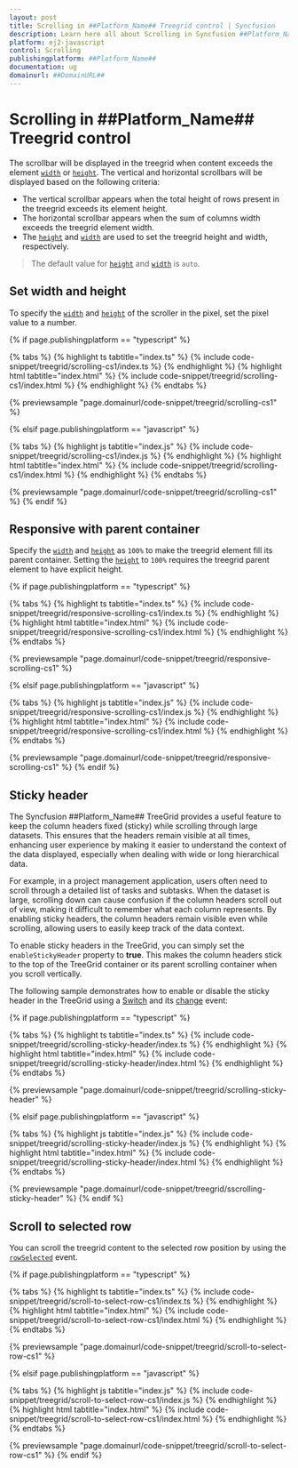 ```yaml
---
layout: post
title: Scrolling in ##Platform_Name## Treegrid control | Syncfusion
description: Learn here all about Scrolling in Syncfusion ##Platform_Name## Treegrid control of Syncfusion Essential JS 2 and more.
platform: ej2-javascript
control: Scrolling 
publishingplatform: ##Platform_Name##
documentation: ug
domainurl: ##DomainURL##
---
```


# Scrolling in ##Platform_Name## Treegrid control

The scrollbar will be displayed in the treegrid when content exceeds the element [`width`](../api/treegrid/#width) or [`height`](../api/treegrid/#height). The vertical and horizontal scrollbars will be displayed based on the following criteria:

* The vertical scrollbar appears when the total height of rows present in the treegrid exceeds its element height.
* The horizontal scrollbar appears when the sum of columns width exceeds the treegrid element width.
* The [`height`](../api/treegrid/#height) and [`width`](../api/treegrid/#width) are used to set the treegrid height and width, respectively.

> The default value for [`height`](../api/treegrid/#height) and [`width`](../api/treegrid/#width) is `auto`.

## Set width and height

To specify the [`width`](../api/treegrid/#width) and [`height`](../api/treegrid/#height) of the scroller in the pixel, set the pixel value to a number.

{% if page.publishingplatform == "typescript" %}

 {% tabs %}
{% highlight ts tabtitle="index.ts" %}
{% include code-snippet/treegrid/scrolling-cs1/index.ts %}
{% endhighlight %}
{% highlight html tabtitle="index.html" %}
{% include code-snippet/treegrid/scrolling-cs1/index.html %}
{% endhighlight %}
{% endtabs %}
        
{% previewsample "page.domainurl/code-snippet/treegrid/scrolling-cs1" %}

{% elsif page.publishingplatform == "javascript" %}

{% tabs %}
{% highlight js tabtitle="index.js" %}
{% include code-snippet/treegrid/scrolling-cs1/index.js %}
{% endhighlight %}
{% highlight html tabtitle="index.html" %}
{% include code-snippet/treegrid/scrolling-cs1/index.html %}
{% endhighlight %}
{% endtabs %}

{% previewsample "page.domainurl/code-snippet/treegrid/scrolling-cs1" %}
{% endif %}

## Responsive with parent container

Specify the [`width`](../api/treegrid/#width) and [`height`](../api/treegrid/#height) as `100%` to make the treegrid element fill its parent container.
Setting the [`height`](../api/treegrid/#height) to `100%` requires the treegrid parent element to have explicit height.

{% if page.publishingplatform == "typescript" %}

 {% tabs %}
{% highlight ts tabtitle="index.ts" %}
{% include code-snippet/treegrid/responsive-scrolling-cs1/index.ts %}
{% endhighlight %}
{% highlight html tabtitle="index.html" %}
{% include code-snippet/treegrid/responsive-scrolling-cs1/index.html %}
{% endhighlight %}
{% endtabs %}
        
{% previewsample "page.domainurl/code-snippet/treegrid/responsive-scrolling-cs1" %}

{% elsif page.publishingplatform == "javascript" %}

{% tabs %}
{% highlight js tabtitle="index.js" %}
{% include code-snippet/treegrid/responsive-scrolling-cs1/index.js %}
{% endhighlight %}
{% highlight html tabtitle="index.html" %}
{% include code-snippet/treegrid/responsive-scrolling-cs1/index.html %}
{% endhighlight %}
{% endtabs %}

{% previewsample "page.domainurl/code-snippet/treegrid/responsive-scrolling-cs1" %}
{% endif %}

## Sticky header

The Syncfusion ##Platform_Name## TreeGrid provides a useful feature to keep the column headers fixed (sticky) while scrolling through large datasets. This ensures that the headers remain visible at all times, enhancing user experience by making it easier to understand the context of the data displayed, especially when dealing with wide or long hierarchical data.

For example, in a project management application, users often need to scroll through a detailed list of tasks and subtasks. When the dataset is large, scrolling down can cause confusion if the column headers scroll out of view, making it difficult to remember what each column represents. By enabling sticky headers, the column headers remain visible even while scrolling, allowing users to easily keep track of the data context.

To enable sticky headers in the TreeGrid, you can simply set the `enableStickyHeader` property to **true**. This makes the column headers stick to the top of the TreeGrid container or its parent scrolling container when you scroll vertically.

The following sample demonstrates how to enable or disable the sticky header in the TreeGrid using a [Switch](../../switch/getting-started) and its [change](../api/switch#change) event:

{% if page.publishingplatform == "typescript" %}

 {% tabs %}
{% highlight ts tabtitle="index.ts" %}
{% include code-snippet/treegrid/scrolling-sticky-header/index.ts %}
{% endhighlight %}
{% highlight html tabtitle="index.html" %}
{% include code-snippet/treegrid/scrolling-sticky-header/index.html %}
{% endhighlight %}
{% endtabs %}
        
{% previewsample "page.domainurl/code-snippet/treegrid/scrolling-sticky-header" %}

{% elsif page.publishingplatform == "javascript" %}

{% tabs %}
{% highlight js tabtitle="index.js" %}
{% include code-snippet/treegrid/scrolling-sticky-header/index.js %}
{% endhighlight %}
{% highlight html tabtitle="index.html" %}
{% include code-snippet/treegrid/scrolling-sticky-header/index.html %}
{% endhighlight %}
{% endtabs %}

{% previewsample "page.domainurl/code-snippet/treegrid/sscrolling-sticky-header" %}
{% endif %}

## Scroll to selected row

You can scroll the treegrid content to the selected row position by using the [`rowSelected`](../api/treegrid/#rowselected) event.

{% if page.publishingplatform == "typescript" %}

 {% tabs %}
{% highlight ts tabtitle="index.ts" %}
{% include code-snippet/treegrid/scroll-to-select-row-cs1/index.ts %}
{% endhighlight %}
{% highlight html tabtitle="index.html" %}
{% include code-snippet/treegrid/scroll-to-select-row-cs1/index.html %}
{% endhighlight %}
{% endtabs %}
        
{% previewsample "page.domainurl/code-snippet/treegrid/scroll-to-select-row-cs1" %}

{% elsif page.publishingplatform == "javascript" %}

{% tabs %}
{% highlight js tabtitle="index.js" %}
{% include code-snippet/treegrid/scroll-to-select-row-cs1/index.js %}
{% endhighlight %}
{% highlight html tabtitle="index.html" %}
{% include code-snippet/treegrid/scroll-to-select-row-cs1/index.html %}
{% endhighlight %}
{% endtabs %}

{% previewsample "page.domainurl/code-snippet/treegrid/scroll-to-select-row-cs1" %}
{% endif %}

